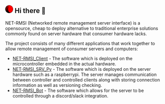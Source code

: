 ## <img src="Logo3.png" alt="logo" width="25" height="25"/> Hi there 👋


NET-RMSI (Networked remote management server interface) is a opensource, cheap to deploy alternative to traditional enterprise solutions commonly found on server hardware that consumer hardware lacks.

The project consists of many different applications that work together to allow remote management of consumer servers and computers:
- [NET-RMSI_Client](https://github.com/NET-RMSI/NET-RMSI_Client) - The software which is deployed on the microcontroller embedded in the actual hardware.
- [NET-RMSI_SRV_Py](https://github.com/NET-RMSI/NET-RMSI_Srv_Py) - The software which is deployed on the server hardware such as a raspberrypi. The server manages communication between controller and controlled clients along with storing connection information as well as versioning checking.
- [NET-RMSI_Bot](https://github.com/NET-RMSI/NET-RMSI_Bot/) - The software which allows for the server to be controlled through a discord/slack integration.
